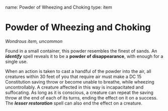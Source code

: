 name: Powder of Wheezing and Choking
type: item

# Powder of Wheezing and Choking
_Wondrous item, uncommon_

Found in a small container, this powder resembles the finest of sands. An **_identify_** spell reveals it to be a **powder of disappearance**, with enough for a single use.

When an action is taken to cast a handful of the powder into the air, all creatures within 30 feet of you that require air must make a DC 15 Constitution saving throw or become unable to breathe, while wheezing uncontrollably. A creature affected in this way is incapacitated and suffocating. As long as it is conscious, a creature can repeat the saving throw at the end of each of its turns, ending the effect on it on a success. The **_lesser restoration_** spell can also end the effect on a creature.
